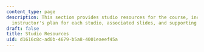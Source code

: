 ```yaml
---
content_type: page
description: This section provides studio resources for the course, including the
  instructor's plan for each studio, associated slides, and supporting files.
draft: false
title: Studio Resources
uid: d1616c8c-ad0b-4679-b5a8-4001eaeef45a
---
```

